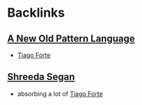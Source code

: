 
# Backlinks
## [A New Old Pattern Language](<A New Old Pattern Language.md>)
- [Tiago Forte](<Tiago Forte.md>)

## [Shreeda Segan](<Shreeda Segan.md>)
- absorbing a lot of [Tiago Forte](<Tiago Forte.md>)

